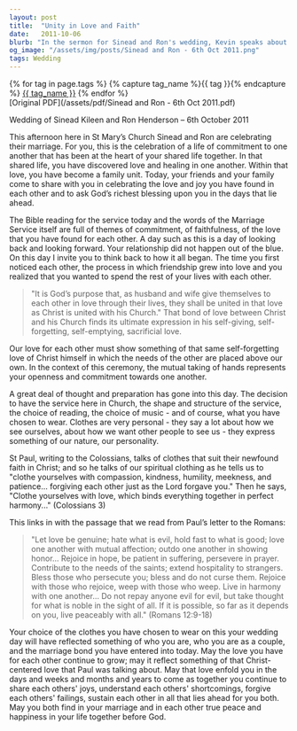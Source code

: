 ```yaml
---
layout: post
title:  "Unity in Love and Faith"
date:   2011-10-06
blurb: "In the sermon for Sinead and Ron's wedding, Kevin speaks about the importance of commitment, faithfulness, and love that mirrors the bond between Christ and his Church. He reflects on the journey of the couple's relationship and the Christian dimension of their union. The sermon also touches on the symbolism of clothing in expressing one's nature and the spiritual attire of compassion, kindness, and love as described by St. Paul."
og_image: "/assets/img/posts/Sinead and Ron - 6th Oct 2011.png"
tags: Wedding
---    
```

<div class="tag-pills">
  {% for tag in page.tags %}
    {% capture tag_name %}{{ tag }}{% endcapture %}
    <a href="{{ site.baseurl }}/tag/{{ tag_name | slugify }}" class="tag-pill">{{ tag_name }}</a>
  {% endfor %}
</div>
[Original PDF](/assets/pdf/Sinead and Ron - 6th Oct 2011.pdf)

Wedding of Sinead Kileen and Ron Henderson – 6th October 2011

This afternoon here in St Mary’s Church Sinead and Ron are celebrating their marriage. For you, this is the celebration of a life of commitment to one another that has been at the heart of your shared life together. In that shared life, you have discovered love and healing in one another. Within that love, you have become a family unit. Today, your friends and your family come to share with you in celebrating the love and joy you have found in each other and to ask God’s richest blessing upon you in the days that lie ahead.

The Bible reading for the service today and the words of the Marriage Service itself are full of themes of commitment, of faithfulness, of the love that you have found for each other. A day such as this is a day of looking back and looking forward. Your relationship did not happen out of the blue. On this day I invite you to think back to how it all began. The time you first noticed each other, the process in which friendship grew into love and you realized that you wanted to spend the rest of your lives with each other.

> "It is God’s purpose that, as husband and wife give themselves to each other in love through their lives, they shall be united in that love as Christ is united with his Church." That bond of love between Christ and his Church finds its ultimate expression in his self-giving, self-forgetting, self-emptying, sacrificial love.

Our love for each other must show something of that same self-forgetting love of Christ himself in which the needs of the other are placed above our own. In the context of this ceremony, the mutual taking of hands represents your openness and commitment towards one another.

A great deal of thought and preparation has gone into this day. The decision to have the service here in Church, the shape and structure of the service, the choice of reading, the choice of music - and of course, what you have chosen to wear. Clothes are very personal - they say a lot about how we see ourselves, about how we want other people to see us - they express something of our nature, our personality.

St Paul, writing to the Colossians, talks of clothes that suit their newfound faith in Christ; and so he talks of our spiritual clothing as he tells us to "clothe yourselves with compassion, kindness, humility, meekness, and patience... forgiving each other just as the Lord forgave you." Then he says, "Clothe yourselves with love, which binds everything together in perfect harmony..." (Colossians 3)

This links in with the passage that we read from Paul’s letter to the Romans:

> "Let love be genuine; hate what is evil, hold fast to what is good; love one another with mutual affection; outdo one another in showing honor... Rejoice in hope, be patient in suffering, persevere in prayer. Contribute to the needs of the saints; extend hospitality to strangers. Bless those who persecute you; bless and do not curse them. Rejoice with those who rejoice, weep with those who weep. Live in harmony with one another... Do not repay anyone evil for evil, but take thought for what is noble in the sight of all. If it is possible, so far as it depends on you, live peaceably with all." (Romans 12:9-18)

Your choice of the clothes you have chosen to wear on this your wedding day will have reflected something of who you are, who you are as a couple, and the marriage bond you have entered into today. May the love you have for each other continue to grow; may it reflect something of that Christ-centered love that Paul was talking about. May that love enfold you in the days and weeks and months and years to come as together you continue to share each others' joys, understand each others' shortcomings, forgive each others' failings, sustain each other in all that lies ahead for you both. May you both find in your marriage and in each other true peace and happiness in your life together before God.
